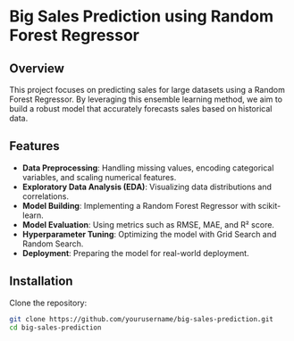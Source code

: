 # Big Sales Prediction using Random Forest Regressor

## Overview

This project focuses on predicting sales for large datasets using a Random Forest Regressor. By leveraging this ensemble learning method, we aim to build a robust model that accurately forecasts sales based on historical data.

## Features

- **Data Preprocessing**: Handling missing values, encoding categorical variables, and scaling numerical features.
- **Exploratory Data Analysis (EDA)**: Visualizing data distributions and correlations.
- **Model Building**: Implementing a Random Forest Regressor with scikit-learn.
- **Model Evaluation**: Using metrics such as RMSE, MAE, and R² score.
- **Hyperparameter Tuning**: Optimizing the model with Grid Search and Random Search.
- **Deployment**: Preparing the model for real-world deployment.

## Installation

Clone the repository:

```bash
git clone https://github.com/yourusername/big-sales-prediction.git
cd big-sales-prediction
